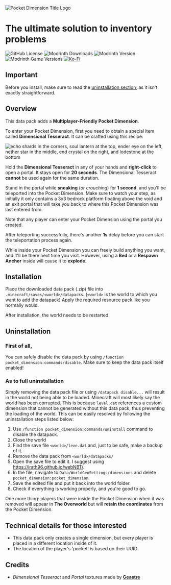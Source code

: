 ![Pocket Dimension Title Logo](https://raw.githubusercontent.com/RafalBerezin/Pocket_Dimension/master/resources/Pocket_Dimension-Title.png)

# The ultimate solution to inventory problems

![GitHub License](https://img.shields.io/github/license/RafalBerezin/Pocket_Dimension?style=for-the-badge&logo=github)
![Modrinth Downloads](https://img.shields.io/modrinth/dt/7xxfOwkq?style=for-the-badge&logo=modrinth)
![Modrinth Version](https://img.shields.io/modrinth/v/7xxfOwkq?style=for-the-badge&logo=modrinth)
![Modrinth Game Versions](https://img.shields.io/modrinth/game-versions/7xxfOwkq?style=for-the-badge&logo=modrinth)
[![Ko-Fi](https://img.shields.io/badge/Support%20me%20on%20Ko--fi-F16061?style=for-the-badge&logo=ko-fi&logoColor=white)](https://ko-fi.com/rafalberezin)

## Important
Before you install, make sure to read the [uninstallation section](#uninstallation), as it isn't exactly straightforward.

## Overview

This data pack adds a **Multiplayer-Friendly Pocket Dimension**.

To enter your Pocket Dimension, first you need to obtain a special item called **Dimensional Tesseract**. It can be crafted using this recipe:

![echo shards in the corners, soul lantern at the top, ender eye on the left, nether star in the middle, end crystal on the right, and lodestone at the bottom](https://raw.githubusercontent.com/RafalBerezin/Pocket_Dimension/master/resources/Recipe.png)

Hold the **Dimensional Tesseract** in any of your hands and **right-click** to open a portal. It stays open for **20 seconds**. The Dimensional Tesseract **cannot** be used again for the same duration.

Stand in the portal while **sneaking** (*or crouching*) for **1 second**, and you'll be teleported into the Pocket Dimension. Make sure to watch your step, as initially it only contains a 3x3 bedrock platform floating above the void and an exit portal that will take you back to where this Pocket Dimension was last entered from.

Note that any player can enter your Pocket Dimension using the portal you created.

After teleporting successfully, there's another **1s** delay before you can start the teleportation process again.

While inside your Pocket Dimension you can freely build anything you want, and it'll be there next time you visit. However, using a **Bed** or a **Respawn Anchor** inside will cause it to **explode**.

## Installation

Place the downloaded data pack (.zip) file into `.minecraft/saves/<world>/datapacks`.
(`<world>` is the world to which you want to add the datapack)
Apply the required resource pack like you normally would.

After installation, the world needs to be restarted.

## Uninstallation

### First of all,

You can safely disable the data pack by using `/function pocket_dimension:commands/disable`. Make sure to keep the data pack itself enabled!

### As to full uninstallation

Simply removing the data pack file or using `/datapack disable...` will result in the world not being able to be loaded. Minecraft will most likely say the world has been corrupted. This is because `level.dat` references a custom dimension that cannot be generated without this data pack, thus preventing the loading of the world. This can be easily resolved by following the uninstallation steps listed below:

1. Use `/function pocket_dimension:commands/uninstall` command to disable the datapack.
2. Close the world
3. Find the save file `<world>/leve.dat` and, just to be safe, make a backup of it.
4. Remove the data pack from `<world>/datapacks/`
5. Open the save file to edit it. I suggest using <https://irath96.github.io/webNBT/>.
6. In the file, navigate to `Data/WorldGenSettings/dimensions` and delete `pocket_dimension:pocket_dimension`.
7. Save the edited file and put it back into the world folder.
8. Check if everything is working properly, and you're good to go.

One more thing: players that were inside the Pocket Dimension when it was removed will appear in **The Overworld** but will **retain the coordinates** from the Pocket Dimension.

## Technical details for those interested

- This data pack only creates a single dimension, but every player is placed in a different location inside of it.
- The location of the player's 'pocket' is based on their UUID.

## Credits

- *Dimensional Tesseract* and *Portal* textures made by [**Geastre**](https://geastre.artstation.com/)

